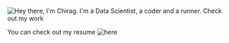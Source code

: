 ![Hey there, I'm Chirag. I'm a Data Scientist, a coder and a runner. Check out my work](https://github.com/CyrisXD/CyrisXD/raw/master/git_hi_there.gif)

You can check out my resume ![here](http://bit.ly/git-cv)


<!--
**chirag-jhamb/chirag-jhamb** is a ✨ _special_ ✨ repository because its `README.md` (this file) appears on your GitHub profile.

Here are some ideas to get you started:

- 🔭 I’m currently working on ...
- 🌱 I’m currently learning ...
- 👯 I’m looking to collaborate on ...
- 🤔 I’m looking for help with ...
- 💬 Ask me about ...
- 📫 How to reach me: ...
- 😄 Pronouns: ...
- ⚡ Fun fact: ...
-->
